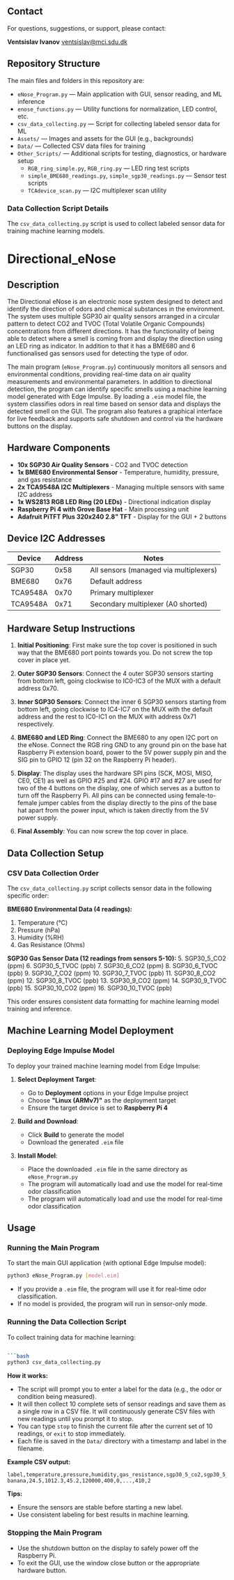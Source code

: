 ## Contact

For questions, suggestions, or support, please contact:

**Ventsislav Ivanov**
ventsislav@mci.sdu.dk

## Repository Structure

The main files and folders in this repository are:

- `eNose_Program.py` — Main application with GUI, sensor reading, and ML inference
- `enose_functions.py` — Utility functions for normalization, LED control, etc.
- `csv_data_collecting.py` — Script for collecting labeled sensor data for ML
- `Assets/` — Images and assets for the GUI (e.g., backgrounds)
- `Data/` — Collected CSV data files for training
- `Other_Scripts/` — Additional scripts for testing, diagnostics, or hardware setup
    - `RGB_ring_simple.py`, `RGB_ring.py` — LED ring test scripts
    - `simple_BME680_readings.py`, `simple_sgp30_readings.py` — Sensor test scripts
    - `TCAdevice_scan.py` — I2C multiplexer scan utility
### Data Collection Script Details
The `csv_data_collecting.py` script is used to collect labeled sensor data for training machine learning models.
# Directional_eNose

## Description

The Directional eNose is an electronic nose system designed to detect and identify the direction of odors and chemical substances in the environment. The system uses multiple SGP30 air quality sensors arranged in a circular pattern to detect CO2 and TVOC (Total Volatile Organic Compounds) concentrations from different directions. It has the functionality of being able to detect where a smell is coming from and display the direction using an LED ring as indicator. In addition to that it has a BME680 and 6 functionalised gas sensors used for detecting the type of odor.

The main program (`eNose_Program.py`) continuously monitors all sensors and environmental conditions, providing real-time data on air quality measurements and environmental parameters. In addition to directional detection, the program can identify specific smells using a machine learning model generated with Edge Impulse. By loading a `.eim` model file, the system classifies odors in real time based on sensor data and displays the detected smell on the GUI. The program also features a graphical interface for live feedback and supports safe shutdown and control via the hardware buttons on the display.

## Hardware Components

- **10x SGP30 Air Quality Sensors** - CO2 and TVOC detection
- **1x BME680 Environmental Sensor** - Temperature, humidity, pressure, and gas resistance
- **2x TCA9548A I2C Multiplexers** - Managing multiple sensors with same I2C address
- **1x WS2813 RGB LED Ring (20 LEDs)** - Directional indication display
- **Raspberry Pi 4 with Grove Base Hat** - Main processing unit
- **Adafruit PiTFT Plus 320x240 2.8" TFT** - Display for the GUI + 2 buttons

## Device I2C Addresses

| Device | Address | Notes |
|--------|---------|-------|
| SGP30 | 0x58 | All sensors (managed via multiplexers) |
| BME680 | 0x76 | Default address |
| TCA9548A | 0x70 | Primary multiplexer |
| TCA9548A | 0x71 | Secondary multiplexer (A0 shorted) |

## Hardware Setup Instructions

1. **Initial Positioning**: First make sure the top cover is positioned in such way that the BME680 port points towards you. Do not screw the top cover in place yet.

2. **Outer SGP30 Sensors**: Connect the 4 outer SGP30 sensors starting from bottom left, going clockwise to IC0-IC3 of the MUX with a default address 0x70.

3. **Inner SGP30 Sensors**: Connect the inner 6 SGP30 sensors starting from bottom left, going clockwise to IC4-IC7 on the MUX with the default address and the rest to IC0-IC1 on the MUX with address 0x71 respectively.

4. **BME680 and LED Ring**: Connect the BME680 to any open I2C port on the eNose. Connect the RGB ring GND to any ground pin on the base hat Raspberry Pi extension board, power to the 5V power supply pin and the SIG pin to GPIO 12 (pin 32 on the Raspberry Pi header).

5. **Display**: The display uses the hardware SPI pins (SCK, MOSI, MISO, CE0, CE1) as well as GPIO
#25 and #24. GPIO #17 and #27 are used for two of the 4 buttons on the display, one of which serves as a button to turn off the Raspberry Pi. All pins can be connected using female-to-female jumper cables from the display directly to the pins of the base hat apart from the power input, which is taken directly from the 5V power supply.

6. **Final Assembly**: You can now screw the top cover in place.

## Data Collection Setup

### CSV Data Collection Order

The `csv_data_collecting.py` script collects sensor data in the following specific order:

**BME680 Environmental Data (4 readings):**
1. Temperature (°C)
2. Pressure (hPa)  
3. Humidity (%RH)
4. Gas Resistance (Ohms)

**SGP30 Gas Sensor Data (12 readings from sensors 5-10):**
5. SGP30_5_CO2 (ppm)
6. SGP30_5_TVOC (ppb)
7. SGP30_6_CO2 (ppm)
8. SGP30_6_TVOC (ppb)
9. SGP30_7_CO2 (ppm)
10. SGP30_7_TVOC (ppb)
11. SGP30_8_CO2 (ppm)
12. SGP30_8_TVOC (ppb)
13. SGP30_9_CO2 (ppm)
14. SGP30_9_TVOC (ppb)
15. SGP30_10_CO2 (ppm)
16. SGP30_10_TVOC (ppb)

This order ensures consistent data formatting for machine learning model training and inference.

## Machine Learning Model Deployment

### Deploying Edge Impulse Model

To deploy your trained machine learning model from Edge Impulse:

1. **Select Deployment Target**: 
   - Go to **Deployment** options in your Edge Impulse project
   - Choose **"Linux (ARMv7)"** as the deployment target
   - Ensure the target device is set to **Raspberry Pi 4**

2. **Build and Download**:
   - Click **Build** to generate the model
   - Download the generated `.eim` file

3. **Install Model**:
   - Place the downloaded `.eim` file in the same directory as `eNose_Program.py`
   - The program will automatically load and use the model for real-time odor classification
   - The program will automatically load and use the model for real-time odor classification

## Usage

### Running the Main Program

To start the main GUI application (with optional Edge Impulse model):

```bash
python3 eNose_Program.py [model.eim]
```

- If you provide a `.eim` file, the program will use it for real-time odor classification.
- If no model is provided, the program will run in sensor-only mode.

### Running the Data Collection Script

To collect training data for machine learning:

```bash

```bash
python3 csv_data_collecting.py
```

**How it works:**
- The script will prompt you to enter a label for the data (e.g., the odor or condition being measured).
- It will then collect 10 complete sets of sensor readings and save them as a single row in a CSV file. It will continuously generate CSV files with new readings until you prompt it to stop.
- You can type `stop` to finish the current file after the current set of 10 readings, or `exit` to stop immediately.
- Each file is saved in the `Data/` directory with a timestamp and label in the filename.

**Example CSV output:**

```
label,temperature,pressure,humidity,gas_resistance,sgp30_5_co2,sgp30_5_tvoc,...,sgp30_10_co2,sgp30_10_tvoc
banana,24.5,1012.3,45.2,120000,400,0,...,410,2
```

**Tips:**
- Ensure the sensors are stable before starting a new label.
- Use consistent labeling for best results in machine learning.

### Stopping the Main Program

- Use the shutdown button on the display to safely power off the Raspberry Pi.
- To exit the GUI, use the window close button or the appropriate hardware button.

